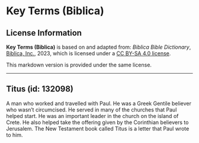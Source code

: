 # Key Terms (Biblica)

## License Information

**Key Terms (Biblica)** is based on and adapted from: _Biblica Bible Dictionary_, [Biblica, Inc.](https://www.biblica.com/), 2023, which is licensed under a [CC BY-SA 4.0 license](https://creativecommons.org/licenses/by-sa/4.0/legalcode.en).

This markdown version is provided under the same license.



--------------------------------

## Titus (id: 132098)

A man who worked and travelled with Paul. He was a Greek Gentile believer who wasn’t circumcised. He served in many of the churches that Paul helped start. He was an important leader in the church on the island of Crete. He also helped take the offering given by the Corinthian believers to Jerusalem. The New Testament book called Titus is a letter that Paul wrote to him.


